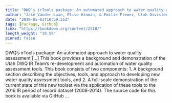 ```yaml
---
title: "DWQ’s irTools package: An automated approach to water quality assessment"
author: "Jake Vander Laan, Elise Hinman, & Emilie Flemer, Utah Division of Water Quality"
date: "2019-05-03T18:59:25Z"
tags: [Package, Github]
link: "https://bookdown.org/content/2518/"
length_weight: "10.5%"
pinned: false
---
```


DWQ’s irTools package: An automated approach to water quality assessment [...] This book provides a background and demonstration of the Utah DWQ IR Team’s re-development and automation of water quality assessment tools. This book consists of two components: 1. A background section describing the objectives, tools, and approach to developing new water quality assessment tools, and 2. A full-scale demonstration of the current state of this new toolset via the application of these tools to the 2016 IR period of record dataset (2008-2014). The source code for this book is available via GitHub ...
